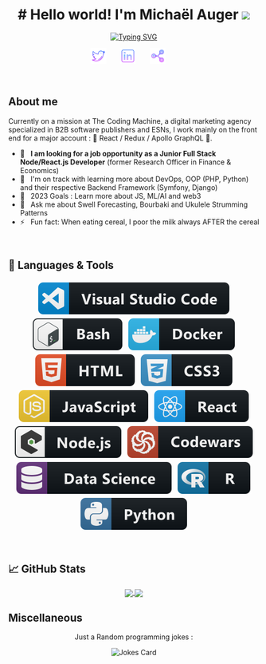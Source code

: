 <!-- Introduction -->
<h1 align="center">
# Hello world! I'm Michaël Auger
  <img src="https://media.giphy.com/media/hvRJCLFzcasrR4ia7z/giphy.gif" width="28">
</h1>

<!-- Typing SVG by DenverCoder1 - https://github.com/DenverCoder1/readme-typing-svg -->
<p align="center">
  <a href="https://git.io/typing-svg"><img src="https://readme-typing-svg.demolab.com/?font=Fira+Code&duration=2500&pause=1250&color=9200F7&center=true&vCenter=true&width=440&lines=I'm+a+Junior+Full-Stack+Developer;I'm+a+Watersport+Blogger;I'm+Byron+Mike" alt="Typing SVG" /></a>
</p>

<!-- Social icons section - https://icons8.com/icons/set/social-media--purple-->
<p align="center">
  <a href="https://twitter.com/byronmike_/"><img width="32px" alt="Twitter" title="Twitter" src="https://github.com/ByronMike/ByronMike/blob/main/Resources/social_logo/twitter_purple.png"/></a>
  &#8287;&#8287;&#8287;&#8287;&#8287;
  <a href="https://www.linkedin.com/in/auger-michael/"><img width="32px" alt="Linkedin" title="Linkedin"  src="https://github.com/ByronMike/ByronMike/blob/main/Resources/social_logo/linkedin_purple.png"/></a>
  &#8287;&#8287;&#8287;&#8287;&#8287;
  <a href="mailto:auger.michaell@gmail.com"><img width="32px" alt="Email" title="Email" src="https://github.com/ByronMike/ByronMike/blob/main/Resources/social_logo/email_purple.png"></a>
  &#8287;&#8287;&#8287;&#8287;&#8287;
</p>

<br/>

## About me

Currently on a mission at The Coding Machine, a digital marketing agency specialized in B2B software publishers and ESNs, I work mainly on the front end for a major account : 🚀 React / Redux / Apollo GraphQL 🚀.

- 🔭 &nbsp; **I am looking for a job opportunity as a Junior Full Stack Node/React.js Developer** (former Research Officer in Finance & Economics)
- 🌱 &nbsp; I'm on track with learning more about DevOps, OOP (PHP, Python) and their respective Backend Framework (Symfony, Django)
- 🥅 &nbsp; 2023 Goals : Learn more about JS, ML/AI and web3
- 💬 &nbsp; Ask me about Swell Forecasting, Bourbaki and Ukulele Strumming Patterns
- ⚡ &nbsp; Fun fact: When eating cereal, I poor the milk always AFTER the cereal

<br>

## 🔧 Languages & Tools

<p align="center">
  <!-- Tools icons by @mikecodesdotnet :  https://github.com/MikeCodesDotNET/ColoredBadges -->
  <img src="https://github.com/ByronMike/ByronMike/blob/main/Resources/languages_logo/visualstudio_logo.svg" alt="vscode" style="vertical-align:top; margin:4px">
  <img src="https://github.com/ByronMike/ByronMike/blob/main/Resources/languages_logo/bash_logo.svg" alt="bash" style="vertical-align:top; margin:4px">
  <img src="https://github.com/ByronMike/ByronMike/blob/main/Resources/languages_logo/docker_logo.svg" alt="docker" style="vertical-align:top; margin:4px">
  <img src="https://github.com/ByronMike/ByronMike/blob/main/Resources/languages_logo/html_logo.svg" alt="html" style="vertical-align:top; margin:4px">
  <img src="https://github.com/ByronMike/ByronMike/blob/main/Resources/languages_logo/css3_logo.svg" alt="css3" style="vertical-align:top; margin:4px">
  <img src="https://github.com/ByronMike/ByronMike/blob/main/Resources/languages_logo/js_logo.svg" alt="js" style="vertical-align:top; margin:4px">
  <img src="https://github.com/ByronMike/ByronMike/blob/main/Resources/languages_logo/react_logo.svg" alt="react" style="vertical-align:top; margin:4px">
  <img src="https://github.com/ByronMike/ByronMike/blob/main/Resources/languages_logo/nodejs_logo.svg" alt="nodejs" style="vertical-align:top; margin:4px">
  <img src="https://github.com/ByronMike/ByronMike/blob/main/Resources/languages_logo/codewars_logo.svg" alt="codewars" style="vertical-align:top; margin:4px">
  
  <img src="https://github.com/ByronMike/ByronMike/blob/main/Resources/languages_logo/datascience_logo.svg" alt="ml" style="vertical-align:top; margin:4px">
  <img src="https://github.com/ByronMike/ByronMike/blob/main/Resources/languages_logo/r_logo.svg" alt="r" style="vertical-align:top; margin:4px">
  <img src="https://github.com/ByronMike/ByronMike/blob/main/Resources/languages_logo/python_logo.svg" alt="python" style="vertical-align:top; margin:4px">
  

  
</p>

<br>

## 📈 GitHub Stats

<div align="center">
<!-- GitHub Stats tools by @anuraghazra : https://github.com/anuraghazra/github-readme-stats  -->
<a href="https://github.com/ByronMike/ByronMike">
  <img align="center" src="https://github-readme-stats.vercel.app/api?username=byronmike&show_icons=true&line_height=27&theme=radical"/>
</a>
<a href="https://github.com/ByronMike/ByronMike">
  <img align="center" src="https://github-readme-stats.vercel.app/api/top-langs/?username=byronmike&langs_count=3&theme=radical" />
</a>
</div>



## Miscellaneous

<!-- Random jokes by @ABSphreak : https://github.com/ABSphreak/readme-jokes -->
<p align="center">Just a Random programming jokes :</p>

<div align="center"><img src="https://readme-jokes.vercel.app/api" alt="Jokes Card" /></div>
